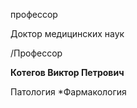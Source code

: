 профессор

Доктор медицинских наук

/Профессор

**Котегов Виктор Петрович**

Патология
	*Фармакология